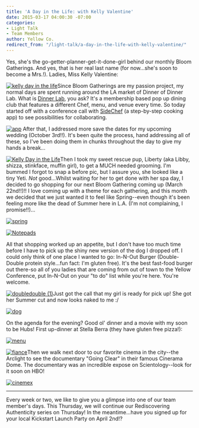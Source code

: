 ```yaml
---
title: 'A Day in the Life: with Kelly Valentine'
date: 2015-03-17 04:00:30 -07:00
categories:
- Light Talk
- Team Members
author: Yellow Co.
redirect_from: "/light-talk/a-day-in-the-life-with-kelly-valentine/"
---
```


Yes, she's the go-getter-planner-get-it-done-girl behind our monthly Bloom Gatherings. And yes, that is her real last name (for now...she's soon to become a Mrs.!). Ladies, Miss Kelly Valentine:

[![kelly day in the life](https://yellow-blog-images.imgix.net/2015/03/kellydil.jpg)](https://yellow-blog-images.imgix.net/2015/03/kellydil.jpg)Since Bloom Gatherings are my passion project, my normal days are spent running around the LA market of Dinner of Dinner Lab. What is [Dinner Lab](https://dinnerlab.com/), you ask? It's a membership based pop up dining club that features a different Chef, menu, and venue every time. So today started off with a conference call with [SideChef](http://www.sidechef.com/) (a step-by-step cooking app) to see possibilities for collaborating.

[![app](https://yellow-blog-images.imgix.net/2015/03/app.jpg)](https://yellow-blog-images.imgix.net/2015/03/app.jpg) After that, I addressed more save the dates for my upcoming wedding (October 3rd!!). It's been quite the process, hand addressing all of these, so I've been doing them in chunks throughout the day to give my hands a break...

[![Kelly Day in the Life](https://yellow-blog-images.imgix.net/2015/03/savethedate.jpg)](https://yellow-blog-images.imgix.net/2015/03/savethedate.jpg)Then I took my sweet rescue pup, Liberty (aka Libby, shizza, stinkface, muffin girl), to get a MUCH needed grooming. I'm bummed I forgot to snap a before pic, but I assure you, she looked like a tiny Yeti. _Not_ good...Whilst waiting for her to get done with her spa day, I decided to go shopping for our next Bloom Gathering coming up (March 22nd!!)!! I love coming up with a theme for each gathering, and this month we decided that we just wanted it to feel like Spring--even though it's been feeling more like the dead of Summer here in L.A. (I'm not complaining, I promise!!)...

[![spring](https://yellow-blog-images.imgix.net/2015/03/spring.jpg)](https://yellow-blog-images.imgix.net/2015/03/spring.jpg)

[![Notepads](https://yellow-blog-images.imgix.net/2015/03/Notepads.jpg)](https://yellow-blog-images.imgix.net/2015/03/Notepads.jpg)

All that shopping worked up an appetite, but I don't have too much time before I have to pick up the shiny new version of the dog I dropped off. I could only think of one place I wanted to go: In-N-Out Burger (Double-Double protein style...fun fact: I'm gluten free). It's the best fast-food burger out there-so all of you ladies that are coming from out of town to the Yellow Conference, put In-N-Out on your "to do" list while you're here. You're welcome.

[![doubledouble (1)](https://yellow-blog-images.imgix.net/2015/03/doubledouble-1.jpg)](https://yellow-blog-images.imgix.net/2015/03/doubledouble-1.jpg)Just got the call that my girl is ready for pick up! She got her Summer cut and now looks naked to me :/

[![dog](https://yellow-blog-images.imgix.net/2015/03/dog.jpg)](https://yellow-blog-images.imgix.net/2015/03/dog.jpg)

On the agenda for the evening? Good ol' dinner and a movie with my soon to be Hubs! First up-dinner at Stella Berra (they have gluten free pizza!):

[![menu](https://yellow-blog-images.imgix.net/2015/03/menu.jpg)](https://yellow-blog-images.imgix.net/2015/03/menu.jpg)

[![fiance](https://yellow-blog-images.imgix.net/2015/03/fiance.jpg)](https://yellow-blog-images.imgix.net/2015/03/fiance.jpg)Then we walk next door to our favorite cinema in the city--the Arclight to see the documentary "Going Clear" in their famous Cinerama Dome. The documentary was an incredible expose on Scientology--look for it soon on HBO!

[![cinemex](https://yellow-blog-images.imgix.net/2015/03/cinemex.jpg)](https://yellow-blog-images.imgix.net/2015/03/cinemex.jpg)

---

Every week or two, we like to give you a glimpse into one of our team member's days. This Thursday, we will continue our Rediscovering Authenticity series on Thursday! In the meantime...have you signed up for your local Kickstart Launch Party on April 2nd!?
